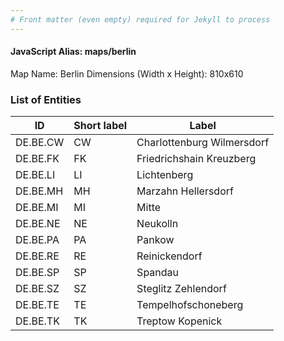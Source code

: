 ```yaml
---
# Front matter (even empty) required for Jekyll to process
---
```


#### JavaScript Alias: maps/berlin

Map Name: Berlin
Dimensions (Width x Height): 810x610





### List of Entities

ID | Short label | Label
---|---|---|
DE.BE.CW|CW|Charlottenburg Wilmersdorf
DE.BE.FK|FK|Friedrichshain Kreuzberg
DE.BE.LI|LI|Lichtenberg
DE.BE.MH|MH|Marzahn Hellersdorf
DE.BE.MI|MI|Mitte
DE.BE.NE|NE|Neukolln
DE.BE.PA|PA|Pankow
DE.BE.RE|RE|Reinickendorf
DE.BE.SP|SP|Spandau
DE.BE.SZ|SZ|Steglitz Zehlendorf
DE.BE.TE|TE|Tempelhofschoneberg
DE.BE.TK|TK|Treptow Kopenick

